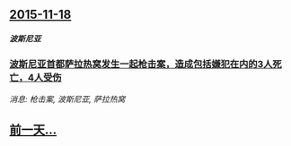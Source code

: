 ## [2015-11-18](/news/2015/11/18/index.md)

##### 波斯尼亚
### [波斯尼亚首都萨拉热窝发生一起枪击案，造成包括嫌犯在内的3人死亡，4人受伤](/news/2015/11/18/波斯尼亚首都萨拉热窝发生一起枪击案-造成包括嫌犯在内的3人死亡-4人受伤.md)
_消息: 枪击案, 波斯尼亚, 萨拉热窝_

## [前一天...](/news/2015/11/15/index.md)

